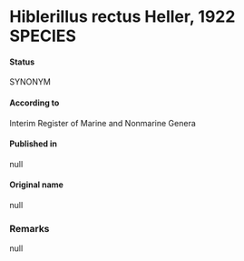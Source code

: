 Hiblerillus rectus Heller, 1922 SPECIES
=======

#### Status
SYNONYM

#### According to
Interim Register of Marine and Nonmarine Genera

#### Published in
null

#### Original name
null

### Remarks
null